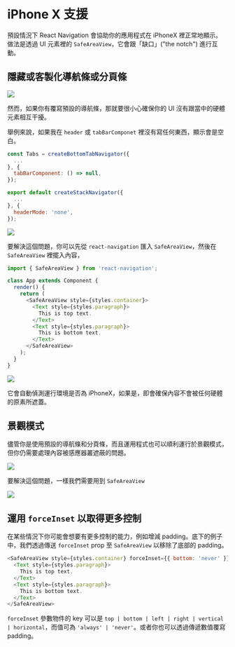 # iPhone X 支援

預設情況下 React Navigation 會協助你的應用程式在 iPhoneX 裡正常地顯示。做法是透過 UI 元素裡的 `SafeAreaView`，它會跟「缺口」("the notch") 進行互動。

## 隱藏或客製化導航條或分頁條

![](https://reactnavigation.org/docs/assets/iphoneX/01-iphonex-default.png)

然而，如果你有覆寫預設的導航條，那就要很小心確保你的 UI 沒有跟當中的硬體元素相互干擾。

舉例來說，如果我在 `header` 或 `tabBarComponet` 裡沒有寫任何東西，顯示會是空白。

```javascript
const Tabs = createBottomTabNavigator({
  ...
}, {
  tabBarComponent: () => null,
});

export default createStackNavigator({
  ...
}, {
  headerMode: 'none',
});
```



![](https://reactnavigation.org/docs/assets/iphoneX/02-iphonex-content-hidden.png)

要解決這個問題，你可以先從 `react-navigation` 匯入 `SafeAreaView`，然後在 `SafeAreaView` 裡擺入內容，

```javascript
import { SafeAreaView } from 'react-navigation';

class App extends Component {
  render() {
    return (
      <SafeAreaView style={styles.container}>
        <Text style={styles.paragraph}>
          This is top text.
        </Text>
        <Text style={styles.paragraph}>
          This is bottom text.
        </Text>
      </SafeAreaView>
    );
  }
}
```

![](https://reactnavigation.org/docs/assets/iphoneX/03-iphonex-content-fixed.png)

它會自動偵測運行環境是否為 iPhoneX，如果是，即會確保內容不會被任何硬體的原素所遮蓋。

## 景觀模式

儘管你是使用預設的導航條和分頁條，而且運用程式也可以順利運行於景觀模式，但你仍需要處理內容被感應器叢遮蔽的問題。

![](https://reactnavigation.org/docs/assets/iphoneX/04-iphonex-landscape-hidden.png)

要解決這個問題，一樣我們需要用到 `SafeAreaView`

![](https://reactnavigation.org/docs/assets/iphoneX/05-iphonex-landscape-fixed.png)



## 運用 `forceInset` 以取得更多控制

在某些情況下你可能會想要有更多控制的能力，例如增減 padding。底下的例子中，我們透過傳送 `forceInset` prop 至 `SafeAreaView` 以移除了底部的 padding。

```javascript
<SafeAreaView style={styles.container} forceInset={{ bottom: 'never' }}>
  <Text style={styles.paragraph}>
    This is top text.
  </Text>
  <Text style={styles.paragraph}>
    This is bottom text.
  </Text>
</SafeAreaView>
```

`forceInset` 參數物件的 key 可以是 `top | bottom | left | right | vertical | horizontal`，而值可為 `'always' | 'never'`。或者你也可以透過傳遞數值覆寫 padding。